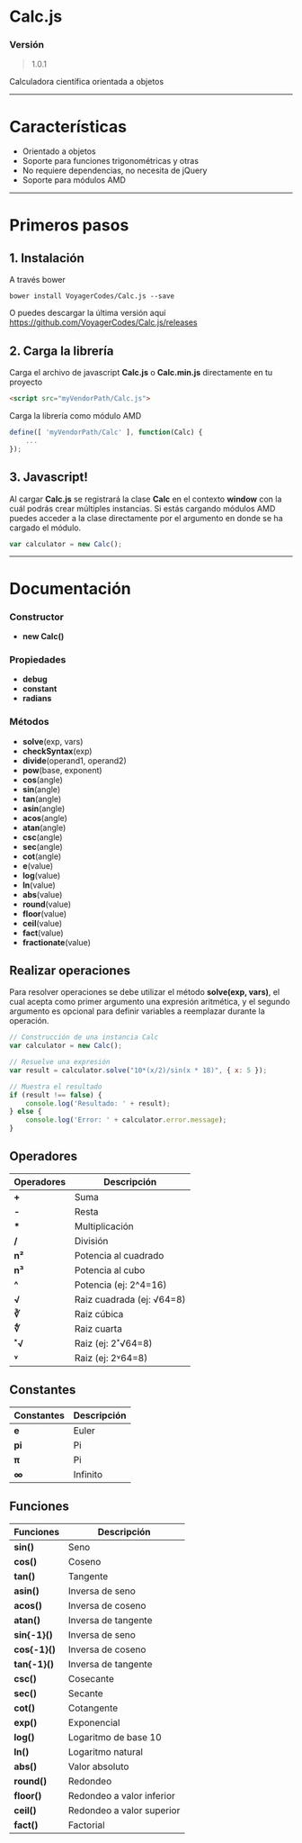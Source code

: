 # Calc.js

### Versión
>1.0.1

Calculadora científica orientada a objetos

---

# Características
- Orientado a objetos
- Soporte para funciones trigonométricas y otras
- No requiere dependencias, no necesita de jQuery
- Soporte para módulos AMD

---

# Primeros pasos
## 1. Instalación
A través bower
```
bower install VoyagerCodes/Calc.js --save
```
O puedes descargar la última versión aquí https://github.com/VoyagerCodes/Calc.js/releases


## 2. Carga la librería
Carga el archivo de javascript **Calc.js** o **Calc.min.js** directamente en tu proyecto
```html
<script src="myVendorPath/Calc.js">
```
Carga la librería como módulo AMD
```javascript
define([ 'myVendorPath/Calc' ], function(Calc) {
    ...
});
```
## 3. Javascript!
Al cargar **Calc.js** se registrará la clase **Calc** en el contexto **window** con la cuál podrás crear múltiples instancias. Si estás cargando módulos AMD puedes acceder a la clase directamente por el argumento en donde se ha cargado el módulo.

```javascript
var calculator = new Calc();
```
---
# Documentación

### Constructor
- **new Calc()**

### Propiedades
- **debug**
- **constant**
- **radians**

### Métodos
- **solve**(exp, vars)
- **checkSyntax**(exp)
- **divide**(operand1, operand2)
- **pow**(base, exponent)
- **cos**(angle)
- **sin**(angle)
- **tan**(angle)
- **asin**(angle)
- **acos**(angle)
- **atan**(angle)
- **csc**(angle)
- **sec**(angle)
- **cot**(angle)
- **e**(value)
- **log**(value)
- **ln**(value)
- **abs**(value)
- **round**(value)
- **floor**(value)
- **ceil**(value)
- **fact**(value)
- **fractionate**(value)

## Realizar operaciones
Para resolver operaciones se debe utilizar el método **solve(exp, vars)**, el cual acepta como primer argumento una expresión aritmética, y el segundo argumento es opcional para definir variables a reemplazar durante la operación.
```javascript
// Construcción de una instancia Calc
var calculator = new Calc();

// Resuelve una expresión
var result = calculator.solve("10*(x/2)/sin(x * 18)", { x: 5 });

// Muestra el resultado
if (result !== false) {
	console.log('Resultado: ' + result);
} else {
	console.log('Error: ' + calculator.error.message);
}
```

## Operadores
| Operadores| Descripción              |
|-----------|--------------------------|
| **+**     | Suma                     |
| **-**     | Resta                    |
| **\***    | Multiplicación           |
| **/**     | División                 |
| **n²**    | Potencia al cuadrado     |
| **n³**    | Potencia al cubo         |
| **^**     | Potencia (ej: 2^4=16)    |
| **√**     | Raiz cuadrada (ej: √64=8)|
| **∛**     | Raiz cúbica              |
| **∜**     | Raiz cuarta              |
| **˟√**    | Raiz (ej: 2˟√64=8)       |
| **˅**     | Raiz (ej: 2˅64=8)        |

## Constantes
| Constantes| Descripción |
|-----------|-------------|
| **e**     | Euler       |
| **pi**    | Pi          |
| **π**     | Pi          |
| **∞**     | Infinito    |

## Funciones
| Funciones     | Descripción               |
|---------------|---------------------------|
| **sin()**     | Seno                      |
| **cos()**     | Coseno                    |
| **tan()**     | Tangente                  |
| **asin()**    | Inversa de seno           |
| **acos()**    | Inversa de coseno         |
| **atan()**    | Inversa de tangente       |
| **sin{-1}()** | Inversa de seno           |
| **cos{-1}()** | Inversa de coseno         |
| **tan{-1}()** | Inversa de tangente       |
| **csc()**     | Cosecante                 |
| **sec()**     | Secante                   |
| **cot()**     | Cotangente                |
| **exp()**     | Exponencial               |
| **log()**     | Logaritmo de base 10      |
| **ln()**      | Logaritmo natural         |
| **abs()**     | Valor absoluto            |
| **round()**   | Redondeo                  |
| **floor()**   | Redondeo a valor inferior |
| **ceil()**    | Redondeo a valor superior |
| **fact()**    | Factorial                 |